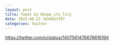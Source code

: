 ```yaml
--- 
layout: post 
title: Tweet by @nope_its_lily 
date: 2021-06-22 1624423787 
categories: twitter 
--- 
```

https://twitter.com/o/status/1407561476676616194